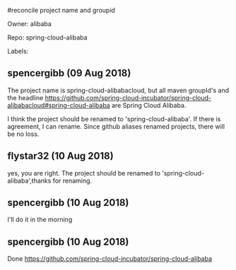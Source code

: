 #reconcile project name and groupid

Owner: alibaba

Repo: spring-cloud-alibaba

Labels: 

## spencergibb (09 Aug 2018)

The project name is spring-cloud-alibabacloud, but all maven groupId's and the headline https://github.com/spring-cloud-incubator/spring-cloud-alibabacloud#spring-cloud-alibaba are Spring Cloud Alibaba.

I think the project should be renamed to 'spring-cloud-alibaba'. If there is agreement, I can rename. Since github aliases renamed projects, there will be no loss.

## flystar32 (10 Aug 2018)

yes, you are right. The project should be renamed to 'spring-cloud-alibaba',thanks for renaming.

## spencergibb (10 Aug 2018)

I'll do it in the morning

## spencergibb (10 Aug 2018)

Done https://github.com/spring-cloud-incubator/spring-cloud-alibaba

